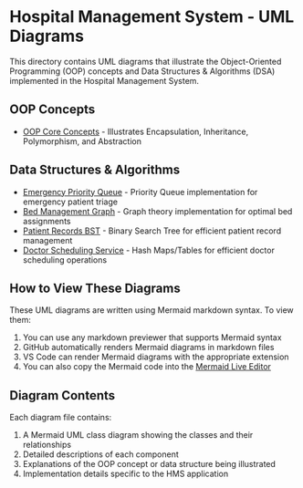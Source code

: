 # Hospital Management System - UML Diagrams

This directory contains UML diagrams that illustrate the Object-Oriented Programming (OOP) concepts and Data Structures & Algorithms (DSA) implemented in the Hospital Management System.

## OOP Concepts

- [OOP Core Concepts](./oop_concepts.md) - Illustrates Encapsulation, Inheritance, Polymorphism, and Abstraction

## Data Structures & Algorithms

- [Emergency Priority Queue](./emergency_priority_queue.md) - Priority Queue implementation for emergency patient triage
- [Bed Management Graph](./bed_management_graph.md) - Graph theory implementation for optimal bed assignments
- [Patient Records BST](./patient_records_bst.md) - Binary Search Tree for efficient patient record management
- [Doctor Scheduling Service](./doctor_scheduling_service.md) - Hash Maps/Tables for efficient doctor scheduling operations

## How to View These Diagrams

These UML diagrams are written using Mermaid markdown syntax. To view them:

1. You can use any markdown previewer that supports Mermaid syntax
2. GitHub automatically renders Mermaid diagrams in markdown files
3. VS Code can render Mermaid diagrams with the appropriate extension
4. You can also copy the Mermaid code into the [Mermaid Live Editor](https://mermaid.live/)

## Diagram Contents

Each diagram file contains:

1. A Mermaid UML class diagram showing the classes and their relationships
2. Detailed descriptions of each component
3. Explanations of the OOP concept or data structure being illustrated
4. Implementation details specific to the HMS application
